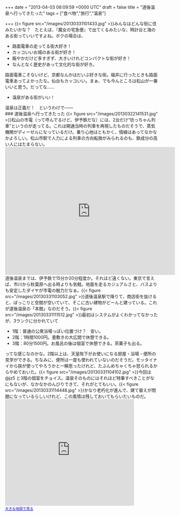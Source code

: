 
+++
date = "2013-04-03 08:09:59 +0000 UTC"
draft = false
title = "道後温泉へ行ってきたった"
tags = ["食べ物","旅行","温泉"]

+++
{{< figure src="/images/20130331101433.jpg"  >}}みんなはどんな街に住みたいかな？　たとえば、『魔女の宅急便』で出てくるみたいな、時計台と海のある街っていいですよね。ボクの場合は、

<ul>
<li>路面電車の走ってる街大好き！</li>
<li>カッコいいお城のある街が好き！</li>
<li>賑やかだけど多すぎず、大きいけれどコンパクトな街が好き！</li>
<li>なんとなく歴史があって文化的な街が好き。</li>
</ul>路面電車こそないけど、京都なんかはだいぶ好きな街。福井に行ったときも路面電車あってよかったな。仙台もカッコいい。まぁ、でも今んところは松山が一番いいと思う。だってな……

<ul>
<li>温泉がある街がいい！</li>
</ul>温泉は正義だ！　というわけで――

<div class="section">
    ### 道後温泉へ行ってきたった
    {{< figure src="/images/20130322141531.jpg"  >}}松山の市電（って呼んでるけど、伊予鉄だな）には、2台だけ“坊っちゃん列車”というのが走ってる。これは開通当時の列車を再現したものだそうで、蒸気機関がディーゼルになっているだけ。乗り心地はともかく、情緒はあってなかなかよろしい。松山市駅で人力による列車の方向転換がみられるのも、鉄成分の高い人にはたまらない。<iframe width="560" height="420" src="http://www.youtube.com/embed/vrIG7-YcTZQ" frameborder="0" allowfullscreen=""></iframe>道後温泉までは、伊予鉄で15分か20分程度か。それほど遠くない。東京で言えば、市川から秋葉原へ出る時よりも気軽。地面を走るカジュアルさと、バスよりも安定したダイヤが市電の魅力だなぁ。{{< figure src="/images/20130331103052.jpg"  >}}道後温泉駅で降りて、商店街を抜けると、ぽっこりと空間が空いていて、そこに古い建物がどーんと建っている。これが道後温泉の「本館」なのだそう。{{< figure src="/images/20130331111512.jpg"  >}}最初はシステムがよくわかってなかったが、3ランクに分かれていて

<ul>
<li>1階：普通の公衆浴場っぽい位置づけ？　安い。</li>
<li>2階：1時間1000円。畳敷きの大広間で休憩できる。</li>
<li>3階：80分1500円。お風呂の後は個室で休憩できる。茶菓子も出る。</li>
</ul>ってな感じなのかな。2階以上は、天皇陛下がお使いになる部屋・浴場・便所の見学ができる。ちなみに、便所は一度も使われていないのだそうだ。モッタイナイから朕が使ってやろうかと一瞬思ったけれど、たぶんめちゃくちゃ怒られるからやめておいた。{{< figure src="/images/20130331104102.jpg"  >}}今回は @jz5 と3階の個室をチョイス。温泉そのものにはそれほど特筆すべきことがなにもないが、なかなかのんびりできて、それがとてもいい。{{< figure src="/images/20130331114448.jpg"  >}}かなり老朽化が進んで、建て替えが問題になっているらしいけれど、この風情は残しておいてもらいたいものだ。<iframe width="425" height="350" frameborder="0" scrolling="no" marginheight="0" marginwidth="0" src="https://maps.google.co.jp/maps?hl=ja&amp;safe=active&amp;ie=UTF8&amp;q=%E9%81%93%E5%BE%8C%E6%B8%A9%E6%B3%89&amp;fb=1&amp;gl=jp&amp;hq=%E9%81%93%E5%BE%8C%E6%B8%A9%E6%B3%89&amp;cid=0,0,8960290296722600313&amp;t=m&amp;brcurrent=3,0x354fe5d7d750f7d5:0x8f5c33666987a904,0&amp;ll=33.855021,132.78692&amp;spn=0.006237,0.00912&amp;z=16&amp;iwloc=A&amp;output=embed"></iframe><br/><small><a href="https://maps.google.co.jp/maps?hl=ja&amp;safe=active&amp;ie=UTF8&amp;q=%E9%81%93%E5%BE%8C%E6%B8%A9%E6%B3%89&amp;fb=1&amp;gl=jp&amp;hq=%E9%81%93%E5%BE%8C%E6%B8%A9%E6%B3%89&amp;cid=0,0,8960290296722600313&amp;t=m&amp;brcurrent=3,0x354fe5d7d750f7d5:0x8f5c33666987a904,0&amp;ll=33.855021,132.78692&amp;spn=0.006237,0.00912&amp;z=16&amp;iwloc=A&amp;source=embed" style="color:#0000FF;text-align:left">大きな地図で見る</a></small>

</div>

